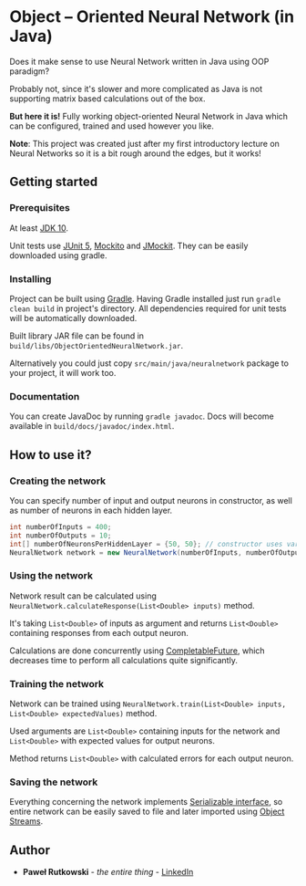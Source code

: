 # Object – Oriented Neural Network (in Java)
Does it make sense to use Neural Network written in Java using OOP paradigm?

Probably not, since it's slower and more complicated as Java is not supporting matrix based calculations out of the box.

**But here it is!** Fully working object-oriented Neural Network in Java which can be configured, trained and used however you like.

**Note**: This project was created just after my first introductory lecture on Neural Networks so it is a bit rough around the edges, but it works! 

## Getting started

### Prerequisites
At least [JDK 10](https://openjdk.java.net/).

Unit tests use [JUnit 5](https://junit.org/junit5/), [Mockito](https://site.mockito.org/) and [JMockit](https://jmockit.github.io/). They can be easily downloaded using gradle.

### Installing
Project can be built using [Gradle](https://gradle.org/).
Having Gradle installed just run `gradle clean build` in project's directory. All dependencies required for unit tests will be automatically downloaded.

Built library JAR file can be found in `build/libs/ObjectOrientedNeuralNetwork.jar`.

Alternatively you could just copy `src/main/java/neuralnetwork` package to your project, it will work too.

### Documentation

You can create JavaDoc by running `gradle javadoc`. Docs will become available in `build/docs/javadoc/index.html`. 


## How to use it?

### Creating the network
You can specify number of input and output neurons in constructor, as well as number of neurons in each hidden layer.
```java
int numberOfInputs = 400;
int numberOfOutputs = 10;
int[] numberOfNeuronsPerHiddenLayer = {50, 50}; // constructor uses varargs, so you can use multiple arguments
NeuralNetwork network = new NeuralNetwork(numberOfInputs, numberOfOutputs, numberOfNeuronsPerHiddenLayer);
```

### Using the network
Network result can be calculated using `NeuralNetwork.calculateResponse(List<Double> inputs)` method.

It's taking `List<Double>` of inputs as argument and returns `List<Double>` containing responses from each output neuron.

Calculations are done concurrently using [CompletableFuture](https://docs.oracle.com/javase/8/docs/api/java/util/concurrent/CompletableFuture.html), which decreases time to perform all calculations quite significantly.

### Training the network
Network can be trained using `NeuralNetwork.train(List<Double> inputs, List<Double> expectedValues)` method.

Used arguments are `List<Double>` containing inputs for the network and `List<Double>` with expected values for output neurons.

Method returns `List<Double>` with calculated errors for each output neuron.

### Saving the network
Everything concerning the network implements [Serializable interface](https://docs.oracle.com/javase/7/docs/api/java/io/Serializable.html),
so entire network can be easily saved to file and later imported using [Object Streams](https://docs.oracle.com/javase/tutorial/essential/io/objectstreams.html). 


## Author
* **Paweł Rutkowski** - *the entire thing* - [LinkedIn](https://linkedin.com/in/pawe%C5%82-rutkowski-611401124)